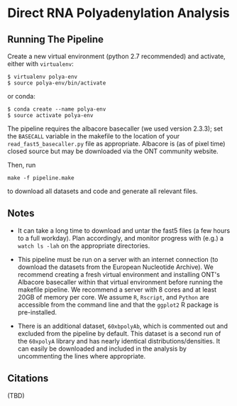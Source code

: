 Direct RNA Polyadenylation Analysis
===================================

Running The Pipeline
--------------------
Create a new virtual environment (python 2.7 recommended) and activate, either with `virtualenv`:
```
$ virtualenv polya-env
$ source polya-env/bin/activate
```
or conda:
```
$ conda create --name polya-env
$ source activate polya-env
```

The pipeline requires the albacore basecaller (we used version 2.3.3); set the `BASECALL` variable
in the makefile to the location of your `read_fast5_basecaller.py` file as appropriate. Albacore
is (as of pixel time) closed source but may be downloaded via the ONT community website.

Then, run
```
make -f pipeline.make
```
to download all datasets and code and generate all relevant files.

Notes
-----
* It can take a long time to download and untar the fast5 files (a few hours to a full workday). Plan accordingly,
  and monitor progress with (e.g.) a `watch ls -lah` on the appropriate directories.

* This pipeline must be run on a server with an internet connection (to download the datasets from the European
  Nucleotide Archive). We recommend creating a fresh virtual environment and installing ONT's Albacore basecaller
  within that virtual environment before running the makefile pipeline. We recommend a server with 8 cores and
  at least 20GB of memory per core. We assume `R`, `Rscript`, and `Python` are accessible from the command line
  and that the `ggplot2` R package is pre-installed.

* There is an additional dataset, `60xbpolyAb`, which is commented out and excluded from the pipeline by default.
  This dataset is a second run of the `60xpolyA` library and has nearly identical distributions/densities. It can
  easily be downloaded and included in the analysis by uncommenting the lines where appropriate.

Citations
---------
(TBD)